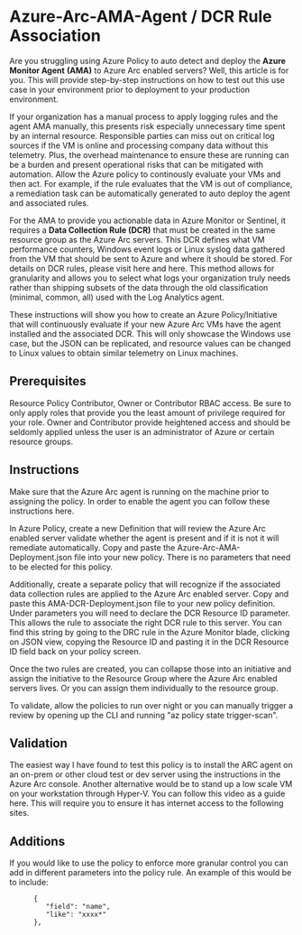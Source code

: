 # Azure-Arc-AMA-Agent / DCR Rule Association
Are you struggling using Azure Policy to auto detect and deploy the **Azure Monitor Agent** **(AMA)** to Azure Arc enabled servers? Well, this article is for you. This will provide step-by-step instructions on how to test out this use case in your environment prior to deployment to your production environment.

If your organization has a manual process to apply logging rules and the agent AMA manually, this presents risk especially unnecessary time spent by an internal resource. Responsible parties can miss out on critical log sources if the VM is online and processing company data without this telemetry. Plus, the overhead maintenance to ensure these are running can be a burden and present operational risks that can be mitigated with automation. Allow the Azure policy to continously evaluate your VMs and then act. For example, if the rule evaluates that the VM is out of compliance, a remediation task can be automatically generated to auto deploy the agent and associated rules.

For the AMA to provide you actionable data in Azure Monitor or Sentinel, it requires a **Data Collection Rule (DCR)** that must be created in the same resource group as the Azure Arc servers. This DCR defines what VM performance counters, Windows event logs or Linux syslog data gathered from the VM that should be sent to Azure and where it should be stored. For details on DCR rules, please visit here and here. This method allows for granularity and allows you to select what logs your organization truly needs rather than shipping subsets of the data through the old classification (minimal, common, all) used with the Log Analytics agent.

These instructions will show you how to create an Azure Policy/Initiative that will continuously evaluate if your new Azure Arc VMs have the agent installed and the associated DCR. This will only showcase the Windows use case, but the JSON can be replicated, and resource values can be changed to Linux values to obtain similar telemetry on Linux machines.

## Prerequisites
Resource Policy Contributor, Owner or Contributor RBAC access. Be sure to only apply roles that provide you the least amount of privilege required for your role. Owner and Contributor provide heightened access and should be seldomly applied unless the user is an administrator of Azure or certain resource groups.

## Instructions
Make sure that the Azure Arc agent is running on the machine prior to assigning the policy. In order to enable the agent you can follow these instructions here.

In Azure Policy, create a new Definition that will review the Azure Arc enabled server validate whether the agent is present and if it is not it will remediate automatically. Copy and paste the Azure-Arc-AMA-Deployment.json file into your new policy. There is no parameters that need to be elected for this policy. 

Additionally, create a separate policy that will recognize if the associated data collection rules are applied to the Azure Arc enabled server. Copy and paste this AMA-DCR-Deployment.json file to your new policy definition. Under parameters you will need to declare the DCR Resource ID parameter. This allows the rule to associate the right DCR rule to this server. You can find this string by going to the DRC rule in the Azure Monitor blade, clicking on JSON view, copying the Resource ID and pasting it in the DCR Resource ID field back on your policy screen.

Once the two rules are created, you can collapse those into an initiative and assign the initiative to the Resource Group where the Azure Arc enabled servers lives. Or you can assign them individually to the resource group.

To validate, allow the policies to run over night or you can manually trigger a review by opening up the CLI and running "az policy state trigger-scan".

## Validation
The easiest way I have found to test this policy is to install the ARC agent on an on-prem or other cloud test or dev server using the instructions in the Azure Arc console. Another alternative would be to stand up a low scale VM on your workstation through Hyper-V. You can follow this video as a guide here. This will require you to ensure it has internet access to the following sites.

## Additions
If you would like to use the policy to enforce more granular control you can add in different parameters into the policy rule.  An example of this would be to include:
          
          {
             "field": "name",
             "like": "xxxx*"
          },
          
 


